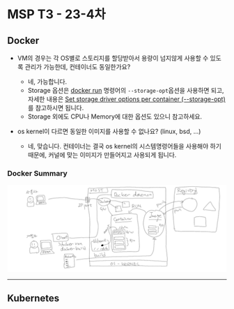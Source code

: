 
# MSP T3 - 23-4차


## Docker

- VM의 경우는 각 OS별로 스토리지를 할당받아서 용량이 넘지않게 사용할 수 있도록 관리가 가능한데, 컨테이너도 동일한가요?
  - 네, 가능합니다.
  - Storage 옵션은 [docker run](https://docs.docker.com/engine/reference/commandline/run/) 명령어의 `--storage-opt`옵션을 사용하면 되고, 자세한 내용은 [Set storage driver options per container (--storage-opt)](https://docs.docker.com/engine/reference/commandline/run/#storage-opt)를 참고하시면 됩니다.
  - Storage 외에도 CPU나 Memory에 대한 옵션도 있으니 참고하세요.

- os kernel이 다르면 동일한 이미지를 사용할 수 없나요? (linux, bsd, ...)
  - 네, 맞습니다. 컨테이너는 결국 os kernel의 시스템명령어들을 사용해야 하기 때문에, 커널에 맞는 이미지가 만들어지고 사용되게 됩니다. 

### Docker Summary
![](img/docker_summary_23-4.png)

---

## Kubernetes
